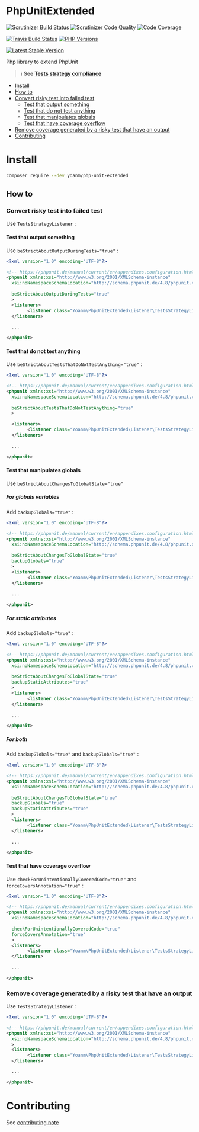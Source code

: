 # PhpUnitExtended
[![Scrutinizer Build Status](https://img.shields.io/scrutinizer/build/g/yoanm/PhpUnitExtended.svg?label=Scrutinizer)](https://scrutinizer-ci.com/g/yoanm/PhpUnitExtended/?branch=master) [![Scrutinizer Code Quality](https://img.shields.io/scrutinizer/g/yoanm/PhpUnitExtended.svg?label=Code%20quality)](https://scrutinizer-ci.com/g/yoanm/PhpUnitExtended/?branch=master) [![Code Coverage](https://img.shields.io/scrutinizer/coverage/g/yoanm/PhpUnitExtended.svg?label=Coverage)](https://scrutinizer-ci.com/g/yoanm/PhpUnitExtended/?branch=master)

[![Travis Build Status](https://img.shields.io/travis/yoanm/PhpUnitExtended/master.svg?label=travis)](https://travis-ci.org/yoanm/PhpUnitExtended) [![PHP Versions](https://img.shields.io/badge/php-5.5%20%2F%205.6%20%2F%207.0-8892BF.svg)](https://php.net/)

[![Latest Stable Version](https://img.shields.io/packagist/v/yoanm/php-unit-extended.svg)](https://packagist.org/packages/yoanm/php-unit-extended)

Php library to extend PhpUnit
> :information_source: **See [Tests strategy compliance](./TESTS_STRATEGY_COMPLIANCE.md)**

 * [Install](#install)
 * [How to](#how-to)
  * [Convert risky test into failed test](#how-to-risky-to-failed)
    * [Test that output something](#how-to-risky-to-failed-risky-test-test-with-output)
    * [Test that do not test anything](#how-to-risky-to-failed-risky-test-test-tests-nothing)
    * [Test that manipulates globals](#how-to-risky-to-failed-risky-test-test-manipulates-globals)
    * [Test that have coverage overflow](#how-to-risky-to-failed-risky-test-test-with-coverage-overflow)
  * [Remove coverage generated by a risky test that have an output](#how-to-remove-coverage-risky-output)
 * [Contributing](#contributing)

# Install
```bash
composer require --dev yoanm/php-unit-extended
```

## How to

<a name="how-to-risky-to-failed"></a>
### Convert risky test into failed test
Use `TestsStrategyListener`  :

<a name="how-to-risky-to-failed-risky-test-test-with-output"></a>
#### Test that output something
Use `beStrictAboutOutputDuringTests="true"` :
```xml
<?xml version="1.0" encoding="UTF-8"?>

<!-- https://phpunit.de/manual/current/en/appendixes.configuration.html -->
<phpunit xmlns:xsi="http://www.w3.org/2001/XMLSchema-instance"
  xsi:noNamespaceSchemaLocation="http://schema.phpunit.de/4.8/phpunit.xsd"
  
  beStrictAboutOutputDuringTests="true"
  >
  <listeners>
        <listener class="Yoanm\PhpUnitExtended\Listener\TestsStrategyListener"/>
  </listeners>
  
  ...

</phpunit>
```

<a name="how-to-risky-to-failed-risky-test-test-tests-nothing"></a>
#### Test that do not test anything
Use `beStrictAboutTestsThatDoNotTestAnything="true"` :
```xml
<?xml version="1.0" encoding="UTF-8"?>

<!-- https://phpunit.de/manual/current/en/appendixes.configuration.html -->
<phpunit xmlns:xsi="http://www.w3.org/2001/XMLSchema-instance"
  xsi:noNamespaceSchemaLocation="http://schema.phpunit.de/4.8/phpunit.xsd"
  
  beStrictAboutTestsThatDoNotTestAnything="true"
  >

  <listeners>
        <listener class="Yoanm\PhpUnitExtended\Listener\TestsStrategyListener"/>
  </listeners>
  
  ...

</phpunit>
```

<a name="how-to-risky-to-failed-risky-test-test-manipulates-globals"></a>
#### Test that manipulates globals
Use `beStrictAboutChangesToGlobalState="true"`

<a name="how-to-risky-to-failed-risky-test-test-manipulates-globals-variables"></a>
##### For globals variables
Add `backupGlobals="true"` :
```xml
<?xml version="1.0" encoding="UTF-8"?>

<!-- https://phpunit.de/manual/current/en/appendixes.configuration.html -->
<phpunit xmlns:xsi="http://www.w3.org/2001/XMLSchema-instance"
  xsi:noNamespaceSchemaLocation="http://schema.phpunit.de/4.8/phpunit.xsd"
  
  beStrictAboutChangesToGlobalState="true"
  backupGlobals="true"
  >
  <listeners>
        <listener class="Yoanm\PhpUnitExtended\Listener\TestsStrategyListener"/>
  </listeners>
  
  ...

</phpunit>
```

<a name="how-to-risky-to-failed-risky-test-test-manipulates-globals-attributes"></a>
##### For static attributes
Add `backupGlobals="true"` :
```xml
<?xml version="1.0" encoding="UTF-8"?>

<!-- https://phpunit.de/manual/current/en/appendixes.configuration.html -->
<phpunit xmlns:xsi="http://www.w3.org/2001/XMLSchema-instance"
  xsi:noNamespaceSchemaLocation="http://schema.phpunit.de/4.8/phpunit.xsd"
  
  beStrictAboutChangesToGlobalState="true"
  backupStaticAttributes="true"
  >
  <listeners>
        <listener class="Yoanm\PhpUnitExtended\Listener\TestsStrategyListener"/>
  </listeners>
  
  ...

</phpunit>
```

<a name="how-to-risky-to-failed-risky-test-test-manipulates-globals-all"></a>
##### For both
Add `backupGlobals="true"` and `backupGlobals="true"` :
```xml
<?xml version="1.0" encoding="UTF-8"?>

<!-- https://phpunit.de/manual/current/en/appendixes.configuration.html -->
<phpunit xmlns:xsi="http://www.w3.org/2001/XMLSchema-instance"
  xsi:noNamespaceSchemaLocation="http://schema.phpunit.de/4.8/phpunit.xsd"
  
  beStrictAboutChangesToGlobalState="true"
  backupGlobals="true"
  backupStaticAttributes="true"
  >
  <listeners>
        <listener class="Yoanm\PhpUnitExtended\Listener\TestsStrategyListener"/>
  </listeners>
  
  ...

</phpunit>
```

<a name="how-to-risky-to-failed-risky-test-test-with-coverage-overflow"></a>
#### Test that have coverage overflow
Use `checkForUnintentionallyCoveredCode="true"` and `forceCoversAnnotation="true"` :
```xml
<?xml version="1.0" encoding="UTF-8"?>

<!-- https://phpunit.de/manual/current/en/appendixes.configuration.html -->
<phpunit xmlns:xsi="http://www.w3.org/2001/XMLSchema-instance"
  xsi:noNamespaceSchemaLocation="http://schema.phpunit.de/4.8/phpunit.xsd"
  
  checkForUnintentionallyCoveredCode="true"
  forceCoversAnnotation="true"
  >
  <listeners>
        <listener class="Yoanm\PhpUnitExtended\Listener\TestsStrategyListener"/>
  </listeners>
  
  ...

</phpunit>
```

<a name="how-to-remove-coverage-risky-output"></a>
### Remove coverage generated by a risky test that have an output
Use `TestsStrategyListener`  :
```xml
<?xml version="1.0" encoding="UTF-8"?>

<!-- https://phpunit.de/manual/current/en/appendixes.configuration.html -->
<phpunit xmlns:xsi="http://www.w3.org/2001/XMLSchema-instance"
  xsi:noNamespaceSchemaLocation="http://schema.phpunit.de/4.8/phpunit.xsd"
  >
  <listeners>
        <listener class="Yoanm\PhpUnitExtended\Listener\TestsStrategyListener"/>
  </listeners>

  ...

</phpunit>
```

# Contributing
See [contributing note](./CONTRIBUTING.md)

